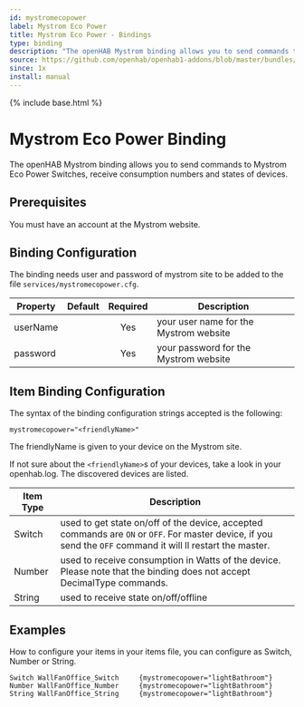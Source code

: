 ```yaml
---
id: mystromecopower
label: Mystrom Eco Power
title: Mystrom Eco Power - Bindings
type: binding
description: "The openHAB Mystrom binding allows you to send commands to Mystrom Eco Power Switches, receive consumption numbers and states of devices."
source: https://github.com/openhab/openhab1-addons/blob/master/bundles/binding/org.openhab.binding.mystromecopower/README.md
since: 1x
install: manual
---
```


<!-- Attention authors: Do not edit directly. Please add your changes to the appropriate source repository -->

{% include base.html %}

# Mystrom Eco Power Binding

The openHAB Mystrom binding allows you to send commands to Mystrom Eco Power Switches, receive consumption numbers and states of devices.

## Prerequisites

You must have an account at the Mystrom website.

## Binding Configuration

The binding needs user and password of mystrom site to be added to the file `services/mystromecopower.cfg`.

| Property | Default | Required | Description |
|----------|---------|:--------:|-------------|
| userName | | Yes | your user name for the Mystrom website |
| password | | Yes | your password for the Mystrom website |

## Item Binding Configuration

The syntax of the binding configuration strings accepted is the following:

```
mystromecopower="<friendlyName>"
```

The friendlyName is given to your device on the Mystrom site.

If not sure about the `<friendlyName>`s of your devices, take a look in your openhab.log. The discovered devices are listed.

| Item Type | Description |
|-----------|-------------|
| Switch | used to get state on/off of the device, accepted commands are `ON` or `OFF`. For master device, if you send the `OFF` command it will ll restart the master. |
| Number | used to receive consumption in Watts of the device. Please note that the binding does not accept DecimalType commands. |
| String | used to receive state on/off/offline |


## Examples

How to configure your items in your items file, you can configure as Switch, Number or String.  

```
Switch WallFanOffice_Switch 	{mystromecopower="lightBathroom"}
Number WallFanOffice_Number 	{mystromecopower="lightBathroom"}
String WallFanOffice_String 	{mystromecopower="lightBathroom"}					
```
